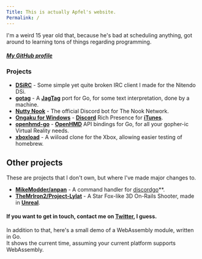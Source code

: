 ```yaml
---
Title: This is actually Apfel's website.
Permalink: /
---
```

I'm a weird 15 year old that, because he's bad at scheduling anything, got around to learning tons of things regarding programming.

##### [My GitHub profile](https://github.com/Apfel)

### Projects
- **[DSiRC](https://github.com/Apfel/DSiRC)**           - Some simple yet quite broken IRC client I made for the Nitendo DSi.
- **[gotag](https://github.com/Apfel/gotag)**           - A **[JagTag](https://github.com/jagrosh/JagTag)** port for Go, for some text interpretation, done by a machine.
- **[Nutty Nook](https://github.com/Apfel/Nutty-Nook)** - The official Discord bot for The Nook Network.
- **[Ongaku for Windows](https://github.com/Apfel/Ongaku-Windows)** - **[Discord](https://discordapp.com)** Rich Presence for **[iTunes](https://apple.com/itunes)**.
- **[openhmd-go](https://github.com/Apfel/openhmd-go)** - **[OpenHMD](https://github.com/OpenHMD/OpenHMD)** API bindings for Go, for all your gopher-ic Virtual Reality needs.
- **[xboxload](https://github.com/Apfel/xboxload)** - A wiiload clone for the Xbox, allowing easier testing of homebrew.

## Other projects
These are projects that I don't own, but where I've made major changes to.
- **[MikeModder/anpan](https://github.com/MikeModder)** - A command handler for [discordgo](https://github.com/bwmarrin/discordgo)**.
- **[TheMrIron2/Project-Lylat](https://github.com/TheMrIron2/Project-Lylat)** - A Star Fox-like 3D On-Rails Shooter, made in **[Unreal](https://unrealengine.com)**.

#### If you want to get in touch, contact me on **[Twitter](https://twitter.com/YaBoiApfel/)**, I guess.

In addition to that, here's a small demo of a WebAssembly module, written in Go. <br>
It shows the current time, assuming your current platform supports WebAssembly.
